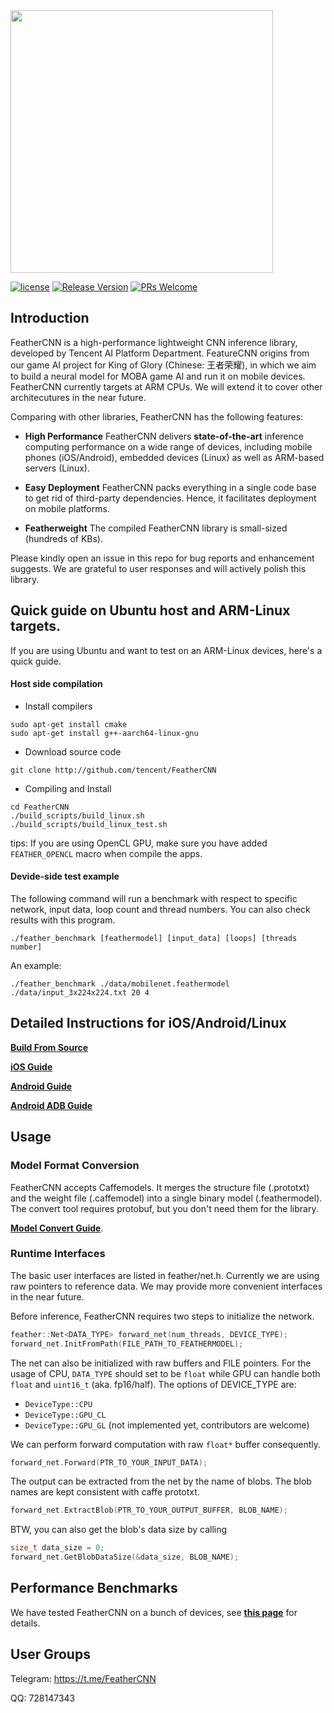 <img width="420"  src="https://github.com/Tencent/FeatherCNN/wiki/Images/logo.png"/>

[![license](http://img.shields.io/badge/license-BSD3-blue.svg?style=flat)](https://github.com/Tencent/FeatherCNN/blob/master/LICENSE)
[![Release Version](https://img.shields.io/badge/release-0.1.0-red.svg)](https://github.com/Tencent/FeatherCNN/releases)
[![PRs Welcome](https://img.shields.io/badge/PRs-welcome-brightgreen.svg)](https://github.com/Tencent/FeatherCNN/pulls)

## Introduction

FeatherCNN is a high-performance lightweight CNN inference library, developed by Tencent AI Platform Department.
FeatureCNN origins from our game AI project for King of Glory (Chinese: 王者荣耀), in which we aim to build a neural model for MOBA game AI and run it on mobile devices.
FeatherCNN currently targets at ARM CPUs.
We will extend it to cover other architecutures in the near future.

Comparing with other libraries, FeatherCNN has the following features:

- **High Performance** FeatherCNN delivers **state-of-the-art** inference computing performance on a wide range of devices, including mobile phones (iOS/Android), embedded devices (Linux) as well as ARM-based servers (Linux). 

- **Easy Deployment** FeatherCNN packs everything in a single code base to get rid of third-party dependencies. Hence, it facilitates deployment on mobile platforms.
<!---
FeatherCNN's own model format is fully compatible with Caffe models. We are working to provide compatibility with other pre-trained models.
--->

- **Featherweight** The compiled FeatherCNN library is small-sized (hundreds of KBs).

Please kindly open an issue in this repo for bug reports and enhancement suggests. We are grateful to user responses and will actively polish this library.

## Quick guide on Ubuntu host and ARM-Linux targets.
If you are using Ubuntu and want to test on an ARM-Linux devices, here's a quick guide.
#### Host side compilation
- Install compilers
```
sudo apt-get install cmake
sudo apt-get install g++-aarch64-linux-gnu
```
- Download source code
```
git clone http://github.com/tencent/FeatherCNN
```
- Compiling and Install
```
cd FeatherCNN
./build_scripts/build_linux.sh
./build_scripts/build_linux_test.sh
```

tips: If you are using OpenCL GPU, make sure you have added ```FEATHER_OPENCL``` macro when compile the apps.

#### Devide-side test example
The following command will run a benchmark with respect to specific network, input data, loop count and thread numbers.
You can also check results with this program.
```
./feather_benchmark [feathermodel] [input_data] [loops] [threads number]
```
An example:
```
./feather_benchmark ./data/mobilenet.feathermodel ./data/input_3x224x224.txt 20 4
```

## Detailed Instructions for iOS/Android/Linux

[**Build From Source**](https://github.com/Tencent/FeatherCNN/wikis/Build-From-Source)

[**iOS Guide**](https://github.com/Tencent/FeatherCNN/wikis/iOS-Guide)

[**Android Guide**](https://github.com/Tencent/FeatherCNN/wiki/Android-Guide)

[**Android ADB Guide**](https://github.com/Tencent/FeatherCNN/wiki/Android-ADB-Guide)

## Usage

### Model Format Conversion

FeatherCNN accepts Caffemodels. It merges the structure file (.prototxt) and the weight file (.caffemodel) into a single binary model (.feathermodel). The convert tool requires protobuf, but you don't need them for the library.

[**Model Convert Guide**](https://github.com/Tencent/FeatherCNN/wikis/Model-Convert-Guide).

### Runtime Interfaces

The basic user interfaces are listed in feather/net.h. Currently we are using raw pointers to reference data.
We may provide more convenient interfaces in the near future.

Before inference, FeatherCNN requires two steps to initialize the network.
```cpp
feather::Net<DATA_TYPE> forward_net(num_threads, DEVICE_TYPE);
forward_net.InitFromPath(FILE_PATH_TO_FEATHERMODEL);
```
The net can also be initialized with raw buffers and FILE pointers. For the usage of CPU, ```DATA_TYPE``` should set to be ```float``` while GPU can handle both ```float``` and ```uint16_t``` (aka. fp16/half). The options of DEVICE_TYPE are:
  - ```DeviceType::CPU```
  - ```DeviceType::GPU_CL```
  - ```DeviceType::GPU_GL``` (not implemented yet, contributors are welcome)

We can perform forward computation with raw `float*` buffer consequently.
```cpp
forward_net.Forward(PTR_TO_YOUR_INPUT_DATA);
```
The output can be extracted from the net by the name of blobs. The blob names are kept consistent with caffe prototxt.
```cpp
forward_net.ExtractBlob(PTR_TO_YOUR_OUTPUT_BUFFER, BLOB_NAME);
```
BTW, you can also get the blob's data size by calling
```cpp
size_t data_size = 0;
forward_net.GetBlobDataSize(&data_size, BLOB_NAME);
```

## Performance Benchmarks
We have tested FeatherCNN on a bunch of devices, see [**this page**](https://github.com/Tencent/FeatherCNN/wikis/Benchmarks) for details.

## User Groups

Telegram: https://t.me/FeatherCNN

QQ: 728147343
